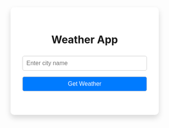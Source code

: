 <!DOCTYPE html>
<html lang="en">
<head>
  <meta charset="UTF-8" />
  <meta name="viewport" content="width=device-width, initial-scale=1.0"/>
  <title>Responsive Weather App</title>
  <style>
    * {
      box-sizing: border-box;
    }

    body {
      font-family: 'Segoe UI', Tahoma, Geneva, Verdana, sans-serif;
      margin: 0;
      padding: 0;
      background: linear-gradient(to right, #83a4d4, #b6fbff);
      display: flex;
      justify-content: center;
      align-items: center;
      min-height: 100vh;
    }

    .container {
      background: white;
      padding: 2rem;
      border-radius: 10px;
      box-shadow: 0 8px 16px rgba(0,0,0,0.15);
      width: 100%;
      max-width: 400px;
      text-align: center;
    }

    input, button {
      padding: 10px;
      margin: 0.5rem 0;
      width: 100%;
      font-size: 1rem;
      border: 1px solid #ccc;
      border-radius: 5px;
    }

    button {
      background-color: #007BFF;
      color: white;
      cursor: pointer;
      transition: background 0.3s ease;
    }

    button:hover {
      background-color: #0056b3;
    }

    .weather-info {
      margin-top: 1.5rem;
    }

    .weather-info h2 {
      margin-bottom: 0.5rem;
    }

    .weather-icon {
      width: 60px;
      height: 60px;
    }

    @media (max-width: 480px) {
      .container {
        padding: 1rem;
      }
    }
  </style>
</head>
<body>
  <div class="container">
    <h1>Weather App</h1>
    <input type="text" id="cityInput" placeholder="Enter city name" />
    <button onclick="getWeather()">Get Weather</button>
    <div id="weather" class="weather-info"></div>
  </div>

  <script>
    const apiKey = 'YOUR_API_KEY_HERE'; // <-- Replace with your actual API key

    async function getWeather() {
      const city = document.getElementById('cityInput').value.trim();
      const output = document.getElementById('weather');

      if (!city) {
        output.innerHTML = '<p>Please enter a city name.</p>';
        return;
      }

      output.innerHTML = '<p>Loading...</p>';

      const apiUrl = `https://api.openweathermap.org/data/2.5/weather?q=${encodeURIComponent(city)}&units=metric&appid=${apiKey}`;

      try {
        const response = await fetch(apiUrl);
        const data = await response.json();

        if (!response.ok) {
          output.innerHTML = `<p>Error: ${data.message}</p>`;
          return;
        }

        const iconUrl = `https://openweathermap.org/img/wn/${data.weather[0].icon}@2x.png`;

        output.innerHTML = `
          <h2>${data.name}, ${data.sys.country}</h2>
          <img class="weather-icon" src="${iconUrl}" alt="${data.weather[0].description}">
          <p><strong>${data.weather[0].main}</strong> - ${data.weather[0].description}</p>
          <p>🌡️ Temp: ${data.main.temp} °C</p>
          <p>💨 Wind: ${data.wind.speed} m/s</p>
          <p>💧 Humidity: ${data.main.humidity}%</p>
        `;
      } catch (error) {
        output.innerHTML = `<p>Failed to fetch weather data.</p>`;
      }
    }
  </script>
</body>
</html>
